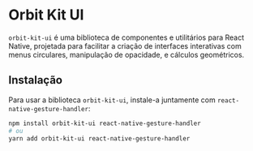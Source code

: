 # Orbit Kit UI

`orbit-kit-ui` é uma biblioteca de componentes e utilitários para React Native, projetada para facilitar a criação de interfaces interativas com menus circulares, manipulação de opacidade, e cálculos geométricos.

## Instalação

Para usar a biblioteca `orbit-kit-ui`, instale-a juntamente com `react-native-gesture-handler`:

```bash
npm install orbit-kit-ui react-native-gesture-handler
# ou
yarn add orbit-kit-ui react-native-gesture-handler
